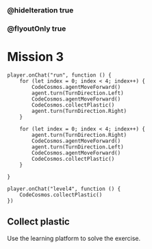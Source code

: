 ### @hideIteration true
### @flyoutOnly true
# Mission 3

```blocks
player.onChat("run", function () {
    for (let index = 0; index < 4; index++) {
        CodeCosmos.agentMoveForward()
        agent.turn(TurnDirection.Left)
        CodeCosmos.agentMoveForward()
        CodeCosmos.collectPlastic()
        agent.turn(TurnDirection.Right)
    }
    
    for (let index = 0; index < 4; index++) {
        agent.turn(TurnDirection.Right)
        CodeCosmos.agentMoveForward()
        agent.turn(TurnDirection.Left)
        CodeCosmos.agentMoveForward()
        CodeCosmos.collectPlastic()
    }
    
}
```

```template
player.onChat("level4", function () {
    CodeCosmos.collectPlastic()
})
```
## Collect plastic
Use the learning platform to solve the exercise.